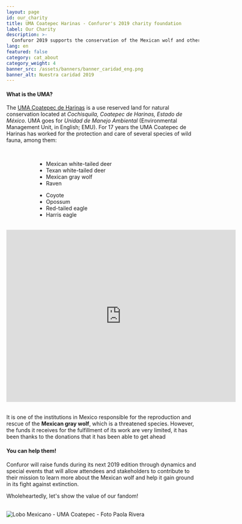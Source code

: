 ```yaml
---
layout: page
id: our_charity
title: UMA Coatepec Harinas - Confuror's 2019 charity foundation
label: Our Charity
description: >-
  Confuror 2019 supports the conservation of the Mexican wolf and other wildlife species through the UMA Coatepec de Harinas. Keep readint to learn more.
lang: en
featured: false
category: cat_about
category_weight: 4
banner_src: /assets/banners/banner_caridad_eng.png
banner_alt: Nuestra caridad 2019
---
```


#### What is the UMA?

The [UMA Coatepec de Harinas](https://www.facebook.com/umachoficial/) is a use reserved land for natural conservation located at *Cochisquila, Coatepec de Harinas, Estado de México*. UMA goes for *Unidad de Manejo Ambiental* (Environmental Management Unit, in English; EMU). For 17 years the UMA Coatepec de Harinas has worked for the protection and care of several species of wild fauna, among them:

<br>
<div class="container" style="padding: 0 80px">
  <div class="row">
    <div class="col-md-6">
      <ul>
        <li>Mexican white-tailed deer</li>
        <li>Texan white-tailed deer</li>
        <li>Mexican gray wolf</li>
        <li>Raven</li>
      </ul>
    </div>
    <div class="col-md-6">
      <ul>
        <li>Coyote</li>
        <li>Opossum</li>
        <li>Red-tailed eagle</li>
        <li>Harris eagle</li>
      </ul>
    </div>
  </div>
</div>
<br>
<div class="container text-center">
<iframe src="https://www.google.com/maps/embed?pb=!1m14!1m8!1m3!1d15095.905077644282!2d-99.7454252!3d18.9324445!3m2!1i1024!2i768!4f13.1!3m3!1m2!1s0x0%3A0x1a7a25a30033fbbc!2sUnidad%20de%20Manejo%20y%20Aprovechamiento%20Sustentable%20de%20la%20Vida%20Silvestre!5e0!3m2!1ses-419!2smx!4v1569724881300!5m2!1ses-419!2smx" width="600" height="450" frameborder="0" style="border:0;" allowfullscreen=""></iframe>
</div>
<br>

It is one of the institutions in Mexico responsible for the reproduction and rescue of the **Mexican gray wolf**, which is a threatened species. However, the funds it receives for the fulfillment of its work are very limited, it has been thanks to the donations that it has been able to get ahead

#### You can help them!

Confuror will raise funds during its next 2019 edition through dynamics and special events that will allow attendees and stakeholders to contribute to their mission to learn more about the Mexican wolf and help it gain ground in its fight against extinction.

Wholeheartedly, let's show the value of our fandom!

<br>
<div class="container">
  <img class="img-fluid" src="/assets/images/uma_foto_1.jpg" alt="Lobo Mexicano - UMA Coatepec - Foto Paola Rivera">
</div>
